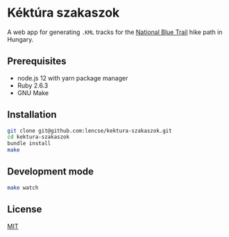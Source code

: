 # Kéktúra szakaszok

A web app for generating `.KML` tracks for the [National Blue Trail](https://en.wikipedia.org/wiki/National_Blue_Trail) hike path in Hungary.

## Prerequisites

* node.js 12 with yarn package manager
* Ruby 2.6.3
* GNU Make

## Installation

```bash
git clone git@github.com:lencse/kektura-szakaszok.git
cd kektura-szakaszok
bundle install
make
```

## Development mode

```bash
make watch
```

## License
[MIT](https://choosealicense.com/licenses/mit/)
